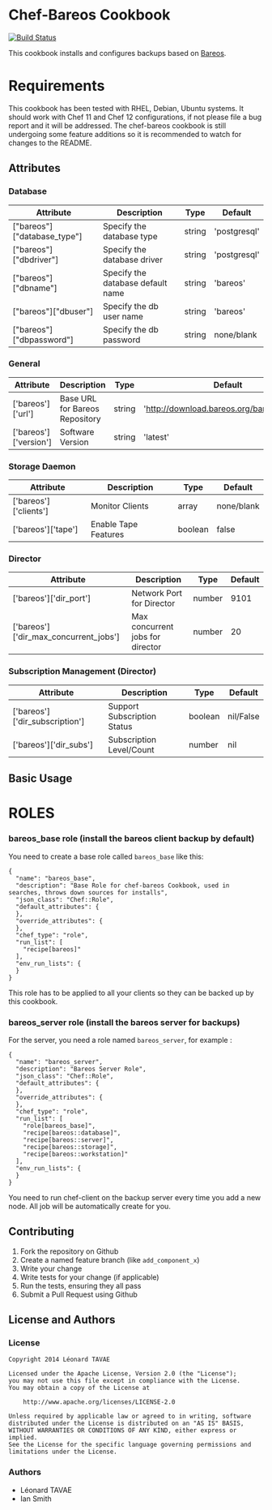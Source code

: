 # Chef-Bareos Cookbook

[![Build Status](https://travis-ci.org/sitle/chef-bareos.svg?branch=master)](https://travis-ci.org/sitle/chef-bareos)

This cookbook installs and configures backups based on [Bareos](https://www.bareos.org/en/).

# Requirements

This cookbook has been tested with RHEL, Debian, Ubuntu systems. It should work with Chef 11 and Chef 12 configurations, if not please file a bug report and it will be addressed. The chef-bareos cookbook is still undergoing some feature additions so it is recommended to watch for changes to the README.

## Attributes

### Database

Attribute        | Description |Type | Default
-----------------|-------------|-----|--------
["bareos"]["database_type"] | Specify the database type | string | 'postgresql'
["bareos"]["dbdriver"] | Specify the database driver | string | 'postgresql'
["bareos"]["dbname"] | Specify the database default name | string | 'bareos'
["bareos"]["dbuser"] | Specify the db user name | string | 'bareos'
["bareos"]["dbpassword"] | Specify the db password | string | none/blank

### General

Attribute        | Description |Type | Default
-----------------|-------------|-----|--------
['bareos']['url'] | Base URL for Bareos Repository | string | 'http://download.bareos.org/bareos/release'
['bareos']['version'] | Software Version | string | 'latest'

### Storage Daemon

Attribute        | Description |Type | Default
-----------------|-------------|-----|--------
['bareos']['clients'] | Monitor Clients | array | none/blank
['bareos']['tape'] | Enable Tape Features | boolean | false

### Director

Attribute        | Description |Type | Default
-----------------|-------------|-----|--------
['bareos']['dir_port'] | Network Port for Director | number | 9101
['bareos']['dir_max_concurrent_jobs'] | Max concurrent jobs for director | number | 20

### Subscription Management (Director)

Attribute        | Description |Type | Default
-----------------|-------------|-----|--------
['bareos']['dir_subscription'] | Support Subscription Status | boolean | nil/False
['bareos']['dir_subs'] | Subscription Level/Count | number | nil

## Basic Usage


ROLES
=====
### bareos_base role (install the bareos client backup by default)

You need to create a base role called ``bareos_base`` like this:

```
{
  "name": "bareos_base",
  "description": "Base Role for chef-bareos Cookbook, used in searches, throws down sources for installs",
  "json_class": "Chef::Role",
  "default_attributes": {
  },
  "override_attributes": {
  },
  "chef_type": "role",
  "run_list": [
    "recipe[bareos]"
  ],
  "env_run_lists": {
  }
}
```
This role has to be applied to all your clients so they can be backed up by this cookbook.

### bareos_server role (install the bareos server for backups)

For the server, you need a role named ``bareos_server``, for example :

```
{
  "name": "bareos_server",
  "description": "Bareos Server Role",
  "json_class": "Chef::Role",
  "default_attributes": {
  },
  "override_attributes": {
  },
  "chef_type": "role",
  "run_list": [
    "role[bareos_base]",
    "recipe[bareos::database]",
    "recipe[bareos::server]",
    "recipe[bareos::storage]",
    "recipe[bareos::workstation]"
  ],
  "env_run_lists": {
  }
}
```

You need to run chef-client on the backup server every time you add a new node. All job will be automatically create for you.

## Contributing

1. Fork the repository on Github
2. Create a named feature branch (like `add_component_x`)
3. Write your change
4. Write tests for your change (if applicable)
5. Run the tests, ensuring they all pass
6. Submit a Pull Request using Github

## License and Authors

### License 

```
Copyright 2014 Léonard TAVAE

Licensed under the Apache License, Version 2.0 (the "License");
you may not use this file except in compliance with the License.
You may obtain a copy of the License at

    http://www.apache.org/licenses/LICENSE-2.0

Unless required by applicable law or agreed to in writing, software
distributed under the License is distributed on an "AS IS" BASIS,
WITHOUT WARRANTIES OR CONDITIONS OF ANY KIND, either express or implied.
See the License for the specific language governing permissions and
limitations under the License.
```

### Authors 

* Léonard TAVAE
* Ian Smith
